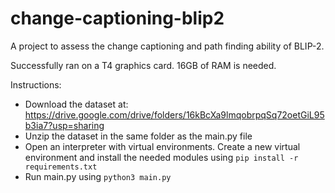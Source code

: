 # change-captioning-blip2
A project to assess the change captioning and path finding ability of BLIP-2.

Successfully ran on a T4 graphics card. 16GB of RAM is needed.

Instructions:
- Download the dataset at: https://drive.google.com/drive/folders/16kBcXa9lmqobrpqSq72oetGiL95b3ia7?usp=sharing
- Unzip the dataset in the same folder as the main.py file
- Open an interpreter with virtual environments. Create a new virtual environment and install the needed modules using `pip install -r requirements.txt`
- Run main.py using `python3 main.py`

